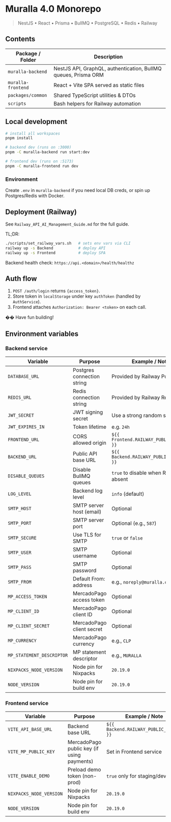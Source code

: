 # Muralla 4.0 Monorepo

> NestJS • React • Prisma • BullMQ • PostgreSQL • Redis • Railway

## Contents

| Package / Folder | Description |
|------------------|-------------|
| `muralla-backend` | NestJS API, GraphQL, authentication, BullMQ queues, Prisma ORM |
| `muralla-frontend` | React + Vite SPA served as static files |
| `packages/common` | Shared TypeScript utilities & DTOs |
| `scripts` | Bash helpers for Railway automation |

## Local development

```bash
# install all workspaces
pnpm install

# backend dev (runs on :3000)
pnpm -C muralla-backend run start:dev

# frontend dev (runs on :5173)
pnpm -C muralla-frontend run dev
```

### Environment
Create `.env` in `muralla-backend` if you need local DB creds, or spin up Postgres/Redis with Docker.

## Deployment (Railway)
See `Railway_API_AI_Management_Guide.md` for the full guide.

TL;DR:
```bash
./scripts/set_railway_vars.sh   # sets env vars via CLI
railway up -s Backend           # deploy API
railway up -s Frontend          # deploy SPA
```

Backend health check: `https://api.<domain>/health/healthz`

## Auth flow
1. `POST /auth/login` returns `{access_token}`.  
2. Store token in `localStorage` under key `authToken` (handled by `AuthService`).  
3. Frontend attaches `Authorization: Bearer <token>` on each call.

�� Have fun building! 

## Environment variables

### Backend service
| Variable | Purpose | Example / Note |
|----------|---------|-----------------|
| `DATABASE_URL` | Postgres connection string | Provided by Railway Postgres |
| `REDIS_URL` | Redis connection string | Provided by Railway Redis |
| `JWT_SECRET` | JWT signing secret | Use a strong random string |
| `JWT_EXPIRES_IN` | Token lifetime | e.g. `24h` |
| `FRONTEND_URL` | CORS allowed origin | `${{ Frontend.RAILWAY_PUBLIC_DOMAIN }}` |
| `BACKEND_URL` | Public API base URL | `${{ Backend.RAILWAY_PUBLIC_DOMAIN }}` |
| `DISABLE_QUEUES` | Disable BullMQ queues | `true` to disable when Redis absent |
| `LOG_LEVEL` | Backend log level | `info` (default) |
| `SMTP_HOST` | SMTP server host (email) | Optional |
| `SMTP_PORT` | SMTP server port | Optional (e.g., `587`) |
| `SMTP_SECURE` | Use TLS for SMTP | `true` or `false` |
| `SMTP_USER` | SMTP username | Optional |
| `SMTP_PASS` | SMTP password | Optional |
| `SMTP_FROM` | Default From: address | e.g., `noreply@muralla.org` |
| `MP_ACCESS_TOKEN` | MercadoPago access token | Optional |
| `MP_CLIENT_ID` | MercadoPago client ID | Optional |
| `MP_CLIENT_SECRET` | MercadoPago client secret | Optional |
| `MP_CURRENCY` | MercadoPago currency | e.g., `CLP` |
| `MP_STATEMENT_DESCRIPTOR` | MP statement descriptor | e.g., `MURALLA` |
| `NIXPACKS_NODE_VERSION` | Node pin for Nixpacks | `20.19.0` |
| `NODE_VERSION` | Node pin for build env | `20.19.0` |

### Frontend service
| Variable | Purpose | Example / Note |
|----------|---------|-----------------|
| `VITE_API_BASE_URL` | Backend base URL | `${{ Backend.RAILWAY_PUBLIC_DOMAIN }}` |
| `VITE_MP_PUBLIC_KEY` | MercadoPago public key (if using payments) | Set in Frontend service |
| `VITE_ENABLE_DEMO` | Preload demo token (non-prod) | `true` only for staging/dev |
| `NIXPACKS_NODE_VERSION` | Node pin for Nixpacks | `20.19.0` |
| `NODE_VERSION` | Node pin for build env | `20.19.0` |